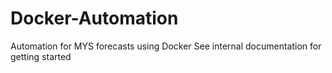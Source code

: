 # Docker-Automation
Automation for MYS forecasts using Docker
See internal documentation for getting started
